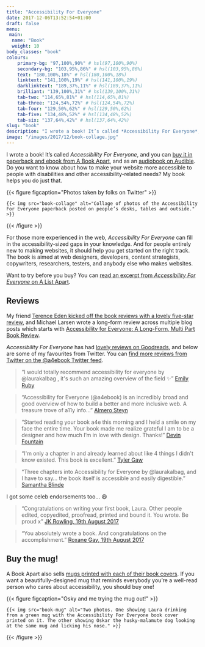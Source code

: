 ```yaml
---
title: "Accessibility For Everyone"
date: 2017-12-06T13:52:54+01:00
draft: false
menu:
 main:
  name: "Book"
  weight: 10
body_classes: "book"
colours:
    primary-bg: "97,100%,90%" # hsl(97,100%,90%)
    secondary-bg: "103,95%,86%" # hsl(103,95%,86%)
    text: "180,100%,18%" # hsl(180,100%,18%)
    linktext: "141,100%,19%" # hsl(141,100%,19%)
    darklinktext: "189,37%,11%" # hsl(189,37%,11%)
    brilliant: "139,100%,31%" # hsl(139,100%,31%)
    tab-two: "114,65%,81%" # hsl(114,65%,81%)
    tab-three: "124,54%,72%" # hsl(124,54%,72%)
    tab-four: "129,50%,62%" # hsl(129,50%,62%)
    tab-five: "134,48%,52%" # hsl(134,48%,52%)
    tab-six: "137,64%,42%" # hsl(137,64%,42%)
slug: "book"
description: "I wrote a book! It’s called *Accessibility For Everyone*, and you can buy it in paperback and ebook from A Book Apart."
image: "/images/2017/12/book-collage.jpg"
---
```


I wrote a book! It’s called *Accessibility For Everyone*, and you can [buy it in paperback and ebook from A Book Apart](https://abookapart.com/products/accessibility-for-everyone), and as an [audiobook on Audible](https://www.audible.com/pd/Science-Technology/Accessibility-for-Everyone-Audiobook/B07G24HLXS?source_code=AUDFPWS0223189MWT-BK-ACX0-123554&ref=acx_bty_BK_ACX0_123554_rh_us&ipRedirectOverride=true&overrideBaseCountry=true&pf_rd_p=a2114686-0da6-4a69-b176-801cc68d86c0&pf_rd_r=CJKZGDNQVCGAKRBFC54Z&). Do you want to know about how to make your website more accessible to people with disabilities and other accessibility-related needs? My book helps you do just that.<!--more-->

{{< figure figcaption="Photos taken by folks on Twitter" >}}

    {{< img src="book-collage" alt="Collage of photos of the Accessibility For Everyone paperback posted on people’s desks, tables and outside." >}}

{{< /figure >}}

For those more experienced in the web, *Accessibility For Everyone* can fill in the accessibility-sized gaps in your knowledge. And for people entirely new to making websites, it should help you get started on the right track. The book is aimed at web designers, developers, content strategists, copywriters, researchers, testers, and anybody else who makes websites.

Want to try before you buy? You can [read an excerpt from *Accessibility For Everyone* on A List Apart](https://alistapart.com/article/planning-for-accessibility).

## Reviews

My friend [Terence Eden kicked off the book reviews with a lovely five-star review](https://shkspr.mobi/blog/2017/09/review-accessibility-for-everyone/), and Michael Larsen wrote a long-form review across multiple blog posts which starts with [Accessibility for Everyone: A Long-Form, Multi Part Book Review](http://www.mkltesthead.com/2017/09/accessibility-for-everyone-long-form.html).

*Accessibility For Everyone* has had [lovely reviews on Goodreads](https://www.goodreads.com/book/show/36312164-accessibility-for-everyone), and below are some of my favourites from Twitter. You can [find more reviews from Twitter on the @a4ebook Twitter feed](https://twitter.com/a4ebook).

> “I would totally recommend accessibility for everyone by @laurakalbag , it's such an amazing overview of the field ✨” [Emily Ruby](https://twitter.com/ermmears/status/937418287759097856)

<!-- -->

> “Accessibility for Everyone (@a4ebook) is an incredibly broad and good overview of how to build a better and more inclusive web. A treasure trove of a11y info…” [Almero Steyn](https://twitter.com/kryptos_rsa/status/936557186725052416)

<!-- -->

> “Started reading your book a4e this morning and I held a smile on my face the entire time. Your book made me realize grateful I am to be a designer and how much I’m in love with design. Thanks!” [Devin Fountain](https://twitter.com/devinsfountain/status/918913671551598592)

<!-- -->

> “I'm only a chapter in and already learned about like 4 things I didn't know existed. This book is excellent.” [Tyler Gaw](https://twitter.com/tylergaw/status/915945676793671680)

<!-- -->

> “Three chapters into Accessibility for Everyone by @laurakalbag, and I have to say… the book itself is accessible and easily digestible.” [Samantha Blinde](https://twitter.com/sblinde/status/913233087328374784)

I got some celeb endorsements too… 😆

> “Congratulations on writing your first book, Laura. Other people edited, copyedited, proofread, printed and bound it. You wrote. Be proud x” [JK Rowling, 19th August 2017](https://twitter.com/jk_rowling/status/898946136161095681)

<!-- -->

> “You absolutely wrote a book. And congratulations on the accomplishment.” [Roxane Gay, 19th August 2017](https://twitter.com/rgay/status/898990597977116672)


## Buy the mug!

A Book Apart also sells [mugs printed with each of their book covers](https://abookapart.com/products/book-cover-mug). If you want a beautifully-designed mug that reminds everybody you’re a well-read person who cares about accessibility, you should buy one!

{{< figure figcaption="Osky and me trying the mug out!" >}}

    {{< img src="book-mug" alt="Two photos. One showing Laura drinking from a green mug with the Accessibility For Everyone book cover printed on it. The other showing Oskar the husky-malamute dog looking at the same mug and licking his nose." >}}

{{< /figure >}}